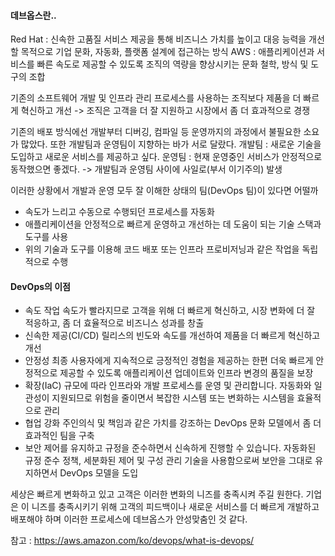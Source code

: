 #### 데브옵스란..

Red Hat : 신속한 고품질 서비스 제공을 통해 비즈니스 가치를 높이고 대응 능력을 개선할 목적으로 기업 문화, 자동화, 플랫폼 설계에 접근하는 방식
AWS : 애플리케이션과 서비스를 빠른 속도로 제공할 수 있도록 조직의 역량을 향상시키는 문화 철학, 방식 및 도구의 조합

기존의 소프트웨어 개발 및 인프라 관리 프로세스를 사용하는 조직보다 제품을 더 빠르게 혁신하고 개선 
-> 조직은 고객을 더 잘 지원하고 시장에서 좀 더 효과적으로 경쟁

기존의 배포 방식에선 개발부터 디버깅, 컴파일 등 운영까지의 과정에서 불필요한 소요가 많았다.
또한 개발팀과 운영팀이 지향하는 바가 서로 달랐다.
개발팀 : 새로운 기술을 도입하고 새로운 서비스를 제공하고 싶다.
운영팀 : 현재 운영중인 서비스가 안정적으로 동작했으면 좋겠다.
-> 개발팀과 운영팀 사이에 사일로(부서 이기주의) 발생

이러한 상황에서 개발과 운영 모두 잘 이해한 상태의 팀(DevOps 팀)이 있다면 어떨까
* 속도가 느리고 수동으로 수행되던 프로세스를 자동화
* 애플리케이션을 안정적으로 빠르게 운영하고 개선하는 데 도움이 되는 기술 스택과 도구를 사용
* 위의 기술과 도구를 이용해 코드 배포 또는 인프라 프로비저닝과 같은 작업을 독립적으로 수행


#### DevOps의 이점
* 속도
작업 속도가 빨라지므로 고객을 위해 더 빠르게 혁신하고, 시장 변화에 더 잘 적응하고, 좀 더 효율적으로 비즈니스 성과를 창출
* 신속한 제공(CI/CD)
릴리스의 빈도와 속도를 개선하여 제품을 더 빠르게 혁신하고 개선
* 안정성
최종 사용자에게 지속적으로 긍정적인 경험을 제공하는 한편 더욱 빠르게 안정적으로 제공할 수 있도록 애플리케이션 업데이트와 인프라 변경의 품질을 보장
* 확장(IaC)
규모에 따라 인프라와 개발 프로세스를 운영 및 관리합니다. 자동화와 일관성이 지원되므로 위험을 줄이면서 복잡한 시스템 또는 변화하는 시스템을 효율적으로 관리
* 협업 강화
주인의식 및 책임과 같은 가치를 강조하는 DevOps 문화 모델에서 좀 더 효과적인 팀을 구축
* 보안
제어를 유지하고 규정을 준수하면서 신속하게 진행할 수 있습니다. 자동화된 규정 준수 정책, 세분화된 제어 및 구성 관리 기술을 사용함으로써 보안을 그대로 유지하면서 DevOps 모델을 도입

세상은 빠르게 변화하고 있고 고객은 이러한 변화의 니즈를 충족시켜 주길 원한다.
기업은 이 니즈를 충족시키기 위해 고객의 피드백이나 새로운 서비스를 더 빠르게 개발하고 배포해야 하며 이러한 프로세스에 데브옵스가 안성맞춤인 것 같다.

참고 : https://aws.amazon.com/ko/devops/what-is-devops/